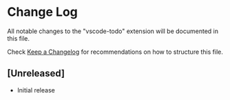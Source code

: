 # Change Log

All notable changes to the "vscode-todo" extension will be documented in this file.

Check [Keep a Changelog](http://keepachangelog.com/) for recommendations on how to structure this file.

## [Unreleased]

- Initial release